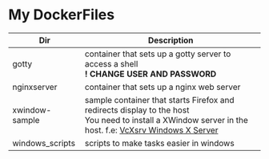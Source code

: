 # My DockerFiles

| Dir | Description |
| --- | --- |
| gotty | container that sets up a gotty server to access a shell <br> **! CHANGE USER AND PASSWORD** |
| nginxserver | container that sets up a nginx web server |
| xwindow-sample | sample container that starts Firefox and redirects display to the host <br> You need to install a XWindow server in the host. f.e: [VcXsrv Windows X Server](http://vcxsrv.sourceforge.net) |
| windows_scripts | scripts to make tasks easier in windows |
